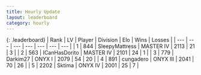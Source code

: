 ```yaml
---
title: Hourly Update
layout: leaderboard
category: hourly
---
```


{: .leaderboard}
| Rank | LV | Player | Division | Elo | Wins | Losses |
| --- | --- | --- | --- | --- | --- | --- |
| <span data-change="0">1</span> | 844 | <span title="ID: 153129">SleepyMattress</span> | MASTER IV | <span data-change="0">2113</span> | <span data-change="0">21</span> | <span data-change="0">3</span> |
| <span data-change="1">2</span> | 563 | <span title="ID: 415713">ICanHasDorito</span> | MASTER IV | <span data-change="29">2101</span> | <span data-change="4">24</span> | <span data-change="0">1</span> |
| <span data-change="-1">3</span> | 779 | <span title="ID: 694036">Darkim27</span> | ONYX I | <span data-change="0">2079</span> | <span data-change="0">54</span> | <span data-change="0">20</span> |
| <span data-change="0">4</span> | 891 | <span title="ID: 54134">cungadero</span> | ONYX III | <span data-change="0">2041</span> | <span data-change="0">70</span> | <span data-change="0">26</span> |
| <span data-change="0">5</span> | 2202 | <span title="ID: 353063">Sktima</span> | ONYX IV | <span data-change="0">2001</span> | <span data-change="0">25</span> | <span data-change="0">7</span> |